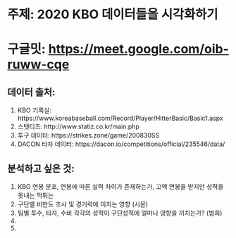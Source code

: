 # 주제: 2020 KBO 데이터들을 시각화하기

# 구글밋: https://meet.google.com/oib-ruww-cqe

## 데이터 출처:
<ol>
<li>KBO 기록실: https://www.koreabaseball.com/Record/Player/HitterBasic/Basic1.aspx</li>
<li>스탯티즈: http://www.statiz.co.kr/main.php</li>
<li>투구 데이터: https://strikes.zone/game/200830SS</li>
<li>DACON 타자 데이터: https://dacon.io/competitions/official/235546/data/
</ol>



## 분석하고 싶은 것:
  1. KBO 연봉 분포, 연봉에 따른 실력 차이가 존재하는가, 고액 연봉을 받지만 성적을 못내는 먹튀는 
  2. 구단별 비만도 조사 및 경기력에 미치는 영향  (시몬)
  3. 팀별 투수, 타자, 수비 각각의 성적이 구단성적에 얼마나 영향을 끼치는가? (범희)
  4.
  5.
